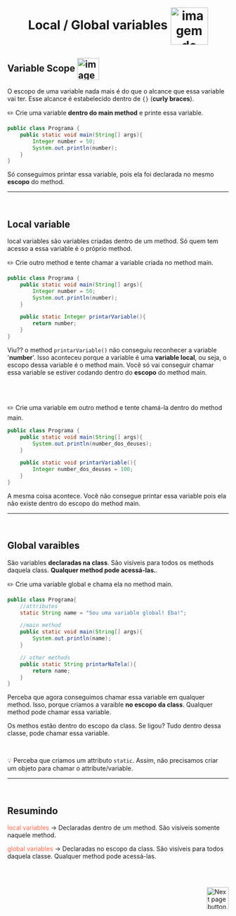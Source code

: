 <h1 align="center">Local / Global variables <img src="https://cdn-icons-png.flaticon.com/512/2248/2248874.png" alt="imagem de uma 'x' variable" align="center" width="85px"></h1>

## Variable Scope <img src="https://img.icons8.com/plasticine/512/curly-brackets.png" alt="imagem" width="50px" align="center">

O escopo de uma variable nada mais é do que o alcance que essa variable vai ter. Esse alcance é estabelecido dentro de `{}` (**curly braces**).

:pencil2: Crie uma variable **dentro do main method** e printe essa variable.

```java
public class Programa {
    public static void main(String[] args){
        Integer number = 50;
        System.out.println(number);
    }
}
```
Só conseguimos printar essa variable, pois ela foi declarada no mesmo **escopo** do method.

<hr>
<br>

## Local variable

local variables são variables criadas dentro de um method. Só quem tem acesso a essa variable é o próprio method.

:pencil2: Crie outro method e tente chamar a variable criada no method main.

```java
public class Programa {
    public static void main(String[] args){
        Integer number = 50;
        System.out.println(number);
    }

    public static Integer printarVariable(){
        return number;
    }
}
```

Viu?? o method `printarVariable()` não conseguiu reconhecer a variable '**number**'. Isso aconteceu porque a variable é uma **variable local**, ou seja, o escopo dessa variable é o method main. Você só vai conseguir chamar essa variable se estiver codando dentro do **escopo** do method main.

<br>
<br>

:pencil2: Crie uma variable em outro method e tente chamá-la dentro do method main.

```java
public class Programa {
    public static void main(String[] args){
        System.out.println(number_dos_deuses);
    }

    public static void printarVariable(){
        Integer number_dos_deuses = 100;
    }
}
```

A mesma coisa acontece. Você não consegue printar essa variable pois ela não existe dentro do escopo do method main.


<hr>
<br>

## Global varaibles
São variables **declaradas na class**. São visíveis para todos os methods daquela class. **Qualquer method pode acessá-las.**.

:pencil2: Crie uma variable global e chama ela no method main.

```java
public class Programa{
    //attributes
    static String name = "Sou uma variable global! Eba!";

    //main method
    public static void main(String[] args){
        System.out.println(name);
    }

    // other methods
    public static String printarNaTela(){
        return name;
    }
}
```
Perceba que agora conseguimos chamar essa variable em qualquer method. Isso, porque criamos a varaible **no escopo da class**. Qualquer method pode chamar essa variable.

Os methos estão dentro do escopo da class. Se ligou? Tudo dentro dessa classe, pode chamar essa variable.

<br>

:bulb: Perceba que criamos um attributo `static`. Assim, não precisamos criar um objeto para chamar o attribute/variable.

<hr>
<br>

## Resumindo

<span style="color:tomato;">local variables</span>  -> Declaradas dentro de um method. São visíveis somente naquele method.

<span style="color:tomato;">global variables</span> -> Declaradas no escopo da class. São visíveis para todos daquela classe. Qualquer method pode acessá-las.



<br>
<br>

<!-- Botão para próxima página -->
<a href="https://github.com/lGabrielDev/02.java/tree/main/Estudo/3.1.input_output/1.input_output.md"><img src="https://cdn-icons-png.flaticon.com/512/8175/8175884.png" alt="Next page button" width="50px" align="right"></a>